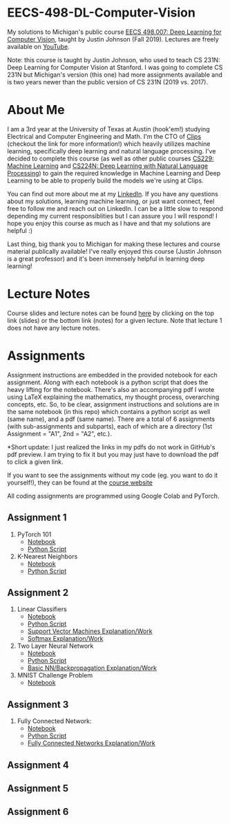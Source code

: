 # EECS-498-DL-Computer-Vision
My solutions to Michigan's public course [EECS 498.007: Deep Learning for Computer Vision](https://web.eecs.umich.edu/~justincj/teaching/eecs498/FA2019/schedule.html), taught by Justin Johnson (Fall 2019). Lectures are freely available on [YouTube](https://www.youtube.com/playlist?list=PL5-TkQAfAZFbzxjBHtzdVCWE0Zbhomg7r).

Note: this course is taught by Justin Johnson, who used to teach CS 231N: Deep Learning for Computer Vision at Stanford. I was going to complete CS 231N but Michigan's version (this one) had more assignments available and is two years newer than the public version of CS 231N (2019 vs. 2017). 

# About Me
I am a 3rd year at the University of Texas at Austin (hook'em!) studying Electrical and Computer Engineering and Math. I'm the CTO of [Clips](https://www.clipsai.com/) (checkout the link for more information!) which heavily utilizes machine learning, specifically deep learning and natural language processing. I've decided to complete this course (as well as other public courses [CS229: Machine Learning](https://github.com/bensmidt/CS229-ML-Autumn-2018) and [CS224N: Deep Learning with Natural Language Processing](https://github.com/bensmidt/CS224N-Deep-Learning-NLP)) to gain the required knowledge in Machine Learning and Deep Learning to be able to properly build the models we're using at Clips. 

You can find out more about me at my [LinkedIn](https://www.linkedin.com/in/benjamin-smidt/). If you have any questions about my solutions, learning machine learning, or just want connect, feel free to follow me and reach out on LinkedIn. I can be a little slow to respond depending my current responsiblities but I can assure you I will respond! I hope you enjoy this course as much as I have and that my solutions are helpful :)

Last thing, big thank you to Michigan for making these lectures and course material publically available! I've really enjoyed this course (Justin Johnson is a great professor) and it's been immensely helpful in learning deep learning!

# Lecture Notes

Course slides and lecture notes can be found [here](https://web.eecs.umich.edu/~justincj/teaching/eecs498/WI2022/schedule.html) by clicking on the top link (slides) or the bottom link (notes) for a given lecture. Note that lecture 1 does not have any lecture notes. 

# Assignments
Assignment instructions are embedded in the provided notebook for each assignment. Along with each notebook is a python script that does the heavy lifting for the notebook. There's also an accompanying pdf I wrote using LaTeX explaining the mathematics, my thought process, overarching concepts, etc. So, to be clear, assignment instructions and solutions are in the same notebook (in this repo) which contains a python script as well (same name), and a pdf (same name). There are a total of 6 assignments (with sub-assignments and subparts), each of which are a directory (1st Assignment = "A1", 2nd = "A2", etc.). 

*Short update: I just realized the links in my pdfs do not work in GitHub's pdf preview. I am trying to fix it but you may just have to download the pdf 
to click a given link. 

If you want to see the assignments without my code (eg. you want to do it yourself!), they can be found at the [course website](https://web.eecs.umich.edu/~justincj/teaching/eecs498/WI2022/)

All coding assignments are programmed using Google Colab and PyTorch. 

## Assignment 1
  1. PyTorch 101
      - [Notebook](https://github.com/bensmidt/EECS-498-DL-Computer-Vision/blob/main/A1/pytorch101.ipynb)
      - [Python Script](https://github.com/bensmidt/EECS-498-DL-Computer-Vision/blob/main/A1/pytorch101.py)
  2. K-Nearest Neighbors 
      - [Notebook](https://github.com/bensmidt/EECS-498-DL-Computer-Vision/blob/main/A1/knn.ipynb)
      - [Python Script](https://github.com/bensmidt/EECS-498-DL-Computer-Vision/blob/main/A1/knn.py)

## Assignment 2
   1. Linear Classifiers
      - [Notebook](https://github.com/bensmidt/EECS-498-DL-Computer-Vision/blob/main/A2/linear_classifier.ipynb)
      - [Python Script](https://github.com/bensmidt/EECS-498-DL-Computer-Vision/blob/main/A2/linear_classifier.py)
      - [Support Vector Machines Explanation/Work](https://github.com/bensmidt/EECS-498-DL-Computer-Vision/blob/main/A2/A2-SVM.pdf)
      - [Softmax Explanation/Work](https://github.com/bensmidt/EECS-498-DL-Computer-Vision/blob/main/A2/A2-Softmax.pdf)
   2. Two Layer Neural Network
      - [Notebook](https://github.com/bensmidt/EECS-498-DL-Computer-Vision/blob/main/A2/two_layer_net.ipynb)
      - [Python Script](https://github.com/bensmidt/EECS-498-DL-Computer-Vision/blob/main/A2/two_layer_net.py)
      - [Basic NN/Backpropagation Explanation/Work](https://github.com/bensmidt/EECS-498-DL-Computer-Vision/blob/main/A2/A2-Two-Layer-NN.pdf)
   3. MNIST Challenge Problem 
      - [Notebook](https://github.com/bensmidt/EECS-498-DL-Computer-Vision/blob/main/A2/challenge_problem.ipynb)
  
## Assignment 3
  1. Fully Connected Network: 
      - [Notebook](https://github.com/bensmidt/EECS-498-DL-Computer-Vision/blob/main/A3/fully_connected_networks.ipynb)
      - [Python Script](https://github.com/bensmidt/EECS-498-DL-Computer-Vision/blob/main/A3/fully_connected_networks.py)
      - [Fully Connected Networks Explanation/Work](https://github.com/bensmidt/EECS-498-DL-Computer-Vision/blob/main/A3/A3-Fully-Connected.pdf)

## Assignment 4

## Assignment 5

## Assignment 6
